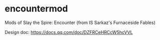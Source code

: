 # encountermod
Mods of Slay the Spire: Encounter (from IS Sarkaz's Furnaceside Fables)

Design doc: https://docs.qq.com/doc/DZFRCeHRCcW5hcVVL
